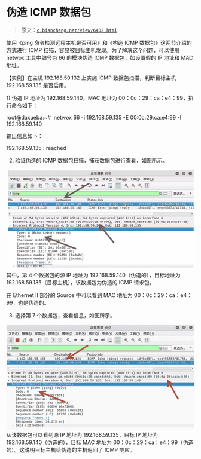 # 伪造 ICMP 数据包

> 原文：[`c.biancheng.net/view/6402.html`](http://c.biancheng.net/view/6402.html)

使用《ping 命令检测远程主机是否可用》和《构造 ICMP 数据包》这两节介绍的方式进行 ICMP 扫描，容易被目标主机发现。为了解决这个问题，可以使用 netwox 工具中编号为 66 的模块伪造 ICMP 数据包，如设置假的 IP 地址和 MAC 地址。

【实例】在主机 192.168.59.132 上实施 ICMP 数据包扫描，判断目标主机 192.168.59.135 是否启用。

1) 伪造 IP 地址为 192.168.59.140，MAC 地址为 00：0c：29：ca：e4：99，执行命令如下：

root@daxueba:~#  netwox 66 -i 192.168.59.135 -E 00:0c:29:ca:e4:99 -I 192.168.59.140

输出信息如下：

192.168.59.135 : reached

2) 验证伪造的 ICMP 数据包扫描，捕获数据包进行查看，如图所示。

![](img/7c1e26987df46dced16c9ae49f181269.png)其中，第 4 个数据包的源 IP 地址为 192.168.59.140（伪造的），目标地址为 192.168.59.135（目标主机），该数据包为伪造的 ICMP 请求包。

在 Ethernet II 部分的 Source 中可以看到 MAC 地址为 00：0c：29：ca：e4：99，也是伪造的。

3) 选择第 7 个数据包，查看信息，如图所示。

![](img/16f05293de642301728c0fea47fb42da.png)从该数据包可以看到源 IP 地址为 192.168.59.135，目标 IP 地址为 192.168.59.140（伪造的），目标 MAC 地址为 00：0c：29：ca：e4：99（伪造的）。这说明目标主机给伪造的主机返回了 ICMP 响应。